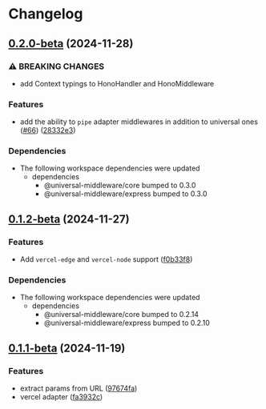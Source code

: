 # Changelog

## [0.2.0-beta](https://github.com/magne4000/universal-middleware/compare/vercel-v0.1.2-beta...vercel-v0.2.0-beta) (2024-11-28)


### ⚠ BREAKING CHANGES

* add Context typings to HonoHandler and HonoMiddleware

### Features

* add the ability to `pipe` adapter middlewares in addition to universal ones ([#66](https://github.com/magne4000/universal-middleware/issues/66)) ([28332e3](https://github.com/magne4000/universal-middleware/commit/28332e3e2bc3c2730191655ae77f56ab6a33d771))


### Dependencies

* The following workspace dependencies were updated
  * dependencies
    * @universal-middleware/core bumped to 0.3.0
    * @universal-middleware/express bumped to 0.3.0

## [0.1.2-beta](https://github.com/magne4000/universal-middleware/compare/vercel-v0.1.1-beta...vercel-v0.1.2-beta) (2024-11-27)


### Features

* Add `vercel-edge` and `vercel-node` support ([f0b33f8](https://github.com/magne4000/universal-middleware/commit/f0b33f8fcb751d50f7062f4b450b7a2c30d9a460))


### Dependencies

* The following workspace dependencies were updated
  * dependencies
    * @universal-middleware/core bumped to 0.2.14
    * @universal-middleware/express bumped to 0.2.10

## [0.1.1-beta](https://github.com/magne4000/universal-middleware/compare/vercel-v0.1.0...vercel-v0.1.1-beta) (2024-11-19)


### Features

* extract params from URL ([97674fa](https://github.com/magne4000/universal-middleware/commit/97674fac7360aaff40333df09f6ca13feae6e00a))
* vercel adapter ([fa3932c](https://github.com/magne4000/universal-middleware/commit/fa3932cde779207fa2b72e529470337894062600))
